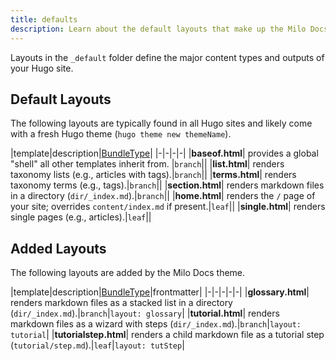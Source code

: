 ```yaml
---
title: defaults
description: Learn about the default layouts that make up the Milo Docs theme.
---
```


Layouts in the `_default` folder define the major content types and outputs of your Hugo site. 

## Default Layouts

The following layouts are typically found in all Hugo sites and likely come with a fresh Hugo theme (`hugo theme new themeName`).

|template|description|[BundleType](https://gohugo.io/methods/page/bundletype/)|
|-|-|-|-|
|**baseof.html**| provides a global "shell" all other templates inherit from. |`branch`||
|**list.html**| renders taxonomy lists (e.g., articles with tags).|`branch`||
|**terms.html**| renders taxonomy terms (e.g., tags).|`branch`||
|**section.html**| renders markdown files in a directory (`dir/_index.md`).|`branch`||
|**home.html**| renders the `/` page of your site; overrides `content/index.md` if present.|`leaf`||
|**single.html**| renders single pages (e.g., articles).|`leaf`||

## Added Layouts

The following layouts are added by the Milo Docs theme.

|template|description|[BundleType](https://gohugo.io/methods/page/bundletype/)|frontmatter|
|-|-|-|-|-|
|**glossary.html**| renders markdown files as a stacked list in a directory (`dir/_index.md`).|`branch`|`layout: glossary`|
|**tutorial.html**| renders markdown files as a wizard with steps (`dir/_index.md`).|`branch`|`layout: tutorial`|
|**tutorialstep.html**| renders a child markdown file as a tutorial step (`tutorial/step.md`).|`leaf`|`layout: tutStep`|